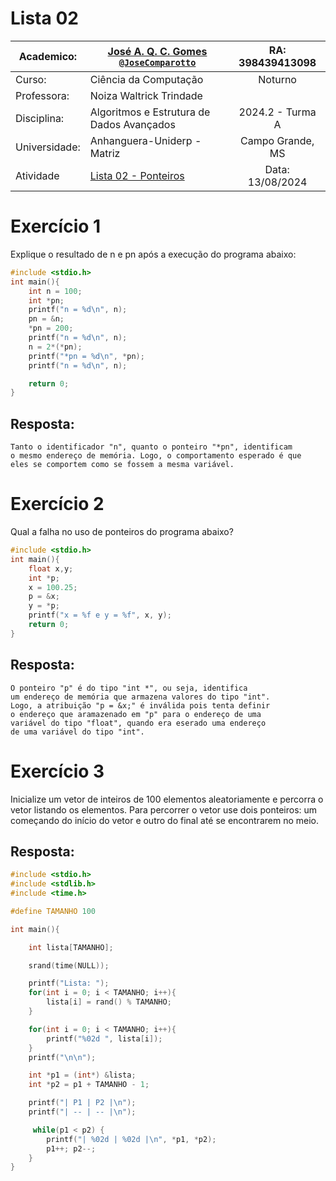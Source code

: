 # Lista 02

| Academico:    | [José A. Q. C. Gomes <code>@JoseComparotto</code>](https://github.com/JoseComparotto) | RA: 398439413098     |
| ------------- | ------------------------------------------------------------------------------------- | :------------------: |
| Curso:        | Ciência da Computação                                                                 | Noturno              |
| Professora:   | Noiza Waltrick Trindade                                                               |                      |
| Disciplina:   | Algoritmos e Estrutura de Dados Avançados                                             | 2024.2 - Turma A |
| Universidade: | Anhanguera-Uniderp - Matriz                                                           | Campo Grande, MS     |
| Atividade     | [Lista 02 - Ponteiros](./Docs/EDA%20-%20Lista02.pdf)                                 | Data: 13/08/2024               |

# Exercício 1

Explique o resultado de n e pn após a execução do programa abaixo:

```c
#include <stdio.h>
int main(){
    int n = 100;
    int *pn;
    printf("n = %d\n", n);
    pn = &n;
    *pn = 200;
    printf("n = %d\n", n);
    n = 2*(*pn);
    printf("*pn = %d\n", *pn);
    printf("n = %d\n", n);

    return 0;
}
```
## Resposta:
    Tanto o identificador "n", quanto o ponteiro "*pn", identificam
    o mesmo endereço de memória. Logo, o comportamento esperado é que
    eles se comportem como se fossem a mesma variável.

# Exercício 2

Qual a falha no uso de ponteiros do programa abaixo?

```c
#include <stdio.h>
int main(){
    float x,y;
    int *p;
    x = 100.25;
    p = &x;
    y = *p;
    printf("x = %f e y = %f", x, y);
    return 0;
}
```
## Resposta:
    O ponteiro "p" é do tipo "int *", ou seja, identifica
    um endereço de memória que armazena valores do tipo "int".
    Logo, a atribuição "p = &x;" é inválida pois tenta definir
    o endereço que aramazenado em "p" para o endereço de uma
    variável do tipo "float", quando era eserado uma endereço
    de uma variável do tipo "int".

# Exercício 3

Inicialize um vetor de inteiros de 100 elementos aleatoriamente e percorra o vetor listando os elementos. Para percorrer o vetor use dois ponteiros: um começando do início do vetor e outro do final até se encontrarem no meio. 

## Resposta:

```c
#include <stdio.h>
#include <stdlib.h>
#include <time.h>

#define TAMANHO 100

int main(){

    int lista[TAMANHO];

    srand(time(NULL));

    printf("Lista: ");
    for(int i = 0; i < TAMANHO; i++){
        lista[i] = rand() % TAMANHO;
    }

    for(int i = 0; i < TAMANHO; i++){
        printf("%02d ", lista[i]);
    }
    printf("\n\n");

    int *p1 = (int*) &lista;
    int *p2 = p1 + TAMANHO - 1;

    printf("| P1 | P2 |\n");
    printf("| -- | -- |\n");

     while(p1 < p2) {
        printf("| %02d | %02d |\n", *p1, *p2);
        p1++; p2--;
    }
}
```
